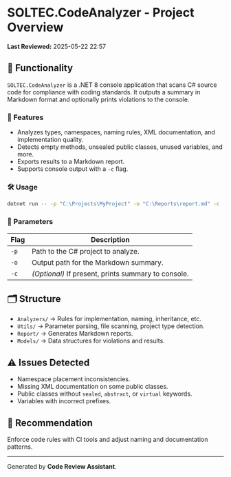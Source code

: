 
# SOLTEC.CodeAnalyzer - Project Overview

**Last Reviewed:** 2025-05-22 22:57

## 🧭 Functionality

`SOLTEC.CodeAnalyzer` is a .NET 8 console application that scans C# source code for compliance with coding standards. It outputs a summary in Markdown format and optionally prints violations to the console.

### 🚀 Features
- Analyzes types, namespaces, naming rules, XML documentation, and implementation quality.
- Detects empty methods, unsealed public classes, unused variables, and more.
- Exports results to a Markdown report.
- Supports console output with a `-c` flag.

### 🛠 Usage

```bash
dotnet run -- -p "C:\Projects\MyProject" -o "C:\Reports\report.md" -c
```

### 🧾 Parameters

| Flag       | Description                                        |
|------------|----------------------------------------------------|
| `-p`       | Path to the C# project to analyze.                 |
| `-o`       | Output path for the Markdown summary.              |
| `-c`       | *(Optional)* If present, prints summary to console.|

## 🗂 Structure

- `Analyzers/` → Rules for implementation, naming, inheritance, etc.
- `Utils/` → Parameter parsing, file scanning, project type detection.
- `Report/` → Generates Markdown reports.
- `Models/` → Data structures for violations and results.

## ⚠️ Issues Detected

- Namespace placement inconsistencies.
- Missing XML documentation on some public classes.
- Public classes without `sealed`, `abstract`, or `virtual` keywords.
- Variables with incorrect prefixes.

## 📌 Recommendation

Enforce code rules with CI tools and adjust naming and documentation patterns.

---
Generated by **Code Review Assistant**.
